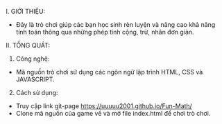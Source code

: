 I. GIỚI THIỆU:
- Đây là trò chơi giúp các bạn học sinh rèn luyện và nâng cao khả năng tính toán thông qua những phép tính cộng, trừ, nhân đơn giản.

II. TỔNG QUÁT:
1. Công nghệ:
- Mã nguồn trò chơi sử dụng các ngôn ngữ lập trình HTML, CSS và JAVASCRIPT.
2. Cách sử dụng:
- Truy cập link git-page https://uuuuu2001.github.io/Fun-Math/
- Clone mã nguồn của game về và mở file index.html để chơi trò chơi.
